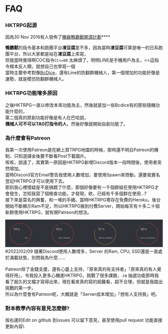 # FAQ

### HKTRPG起源

因為30 Nov 2016有人發佈了[機器鴨霸獸開源計劃](https://docs.google.com/document/d/1dYnJqF2\_QTp90ld4YXj6X8kgxvjUoHrB4E2seqlDlAk/edit)****

**鴨霸獸**的指令基本和跑團平台**凍豆腐**差不多，因為當時**凍豆腐**可算是唯一的日系跑團平台，所以大家都是站在**凍豆腐**上來寫，\
但我當時覺得啊COC指令`CC<=80` 太麻煩了，明明LINE是手機用戶為主，<=這指令根本反人類，就想自己也學寫一個\
當時主要參考對像[BcDice](https://docs.bcdice.org/)，還有Line的防翻群機械人，第一個增加的功能好像是運勢，就是模仿防翻群機械人。

### HKTRPG功能增多原因

之後HKTRPG一直以修改本來功能為主，然後就是加一些Bcdice有的那些隨機功能什麼的，\
第二個真的原創功能好像是有人在巴哈說，\
**機械人可不可以TAG打指令的人**，然後好像就開始自創功能了。

### 為什麼會有Patreon

我第一次使用Patreon是在網上買TRPG地圖的時候，那時還不明白Patreon的機制，只知道課金後要不斷看Post下載圖片。\
咳咳，說遠了，其實第一原因是HKTRPG新增Discord版本一段時間後，使用者突然增加。\
當時Discord官方Email警告我使用人數增加，要使用Spawn來啓動，還要我實名登記HKTRPG才可以使用下去。\
那刻我心裡懷疑是不是搞錯了什麼，那個好像要有一千個群組在使用HKTRPG才會發生，怎知我寫了個檢查功能，才發現，欸，已經有千多個群在使用…?\
接下來是莫名的興奮，和一堆的手續。當時HKTRPG寄存在免費的Heroku，後台開始不斷顯示Ram不足，所以HKTRPG搬到付費Server，開始每天有十多二十個新群使用HKTRPG，就有開Patreon的想法。

<img src="../.gitbook/assets/image (33) (1).png" alt="" data-size="original">\
\#2022/02/09 隨著Discord使用人數增多，Server 的Ram, CPU, SSD還是一直處於滿載狀態，別問我為什麼……\
\
Patreon除了金錢支援，還有心靈上支持，「原來真的有支持者」「原來真的有人覺得好用」，令我投入更多心機進HKTRPG，挑戰了很多課題，.ra 抽選功能那時我看了超久的文檔才寫得出來，現在看來真的寫的超難看，超不合理，但就是我踏出挑戰的第一步。\
所以為什麼會有Patreon呢，大概就是「Server成本增加」「想有人支持我」吧。

### 對本教學內容有意見怎麼辦?

按右邊的Edit on github 到issues 可以留下意見，甚至使用pull request 功能直接更新內容\
